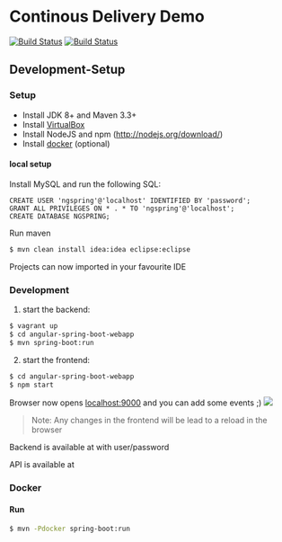 # Continous Delivery Demo
[![Build Status](https://travis-ci.org/holisticon/continous-delivery-demo.svg?branch=master)](https://travis-ci.org/holisticon/continous-delivery-demo) [![Build Status](https://server.holisticon.de/jenkins/buildStatus/icon?job=Public/ContinousDelivery_Demo)](https://server.holisticon.de/jenkins/job/Public/job/ContinousDelivery_Demo)
## Development-Setup

### Setup

* Install JDK 8+ and Maven 3.3+
* Install [VirtualBox](https://www.virtualbox.org/wiki/Downloads)
* Install NodeJS and npm (http://nodejs.org/download/)
* Install [docker](http://docs.docker.com) (optional)


#### local setup

Install MySQL and run the following SQL:
```
CREATE USER 'ngspring'@'localhost' IDENTIFIED BY 'password';
GRANT ALL PRIVILEGES ON * . * TO 'ngspring'@'localhost';
CREATE DATABASE NGSPRING;
```

Run maven

```bash
$ mvn clean install idea:idea eclipse:eclipse
```

Projects can now imported in your favourite IDE

### Development


1. start the backend:

```bash
$ vagrant up
$ cd angular-spring-boot-webapp
$ mvn spring-boot:run
```

2. start the frontend:

```bash
$ cd angular-spring-boot-webapp
$ npm start
```

Browser now opens [localhost:9000](http://localhost:9000) and you can add some events ;)
![](sample.png)


>Note: 
Any changes in the frontend will be lead to a reload in the browser

Backend is available at [](http://localhost:9080) with user/password

API is available at [](http://localhost:9080/swagger-ui.html)

### Docker

#### Run

```bash
$ mvn -Pdocker spring-boot:run
```
